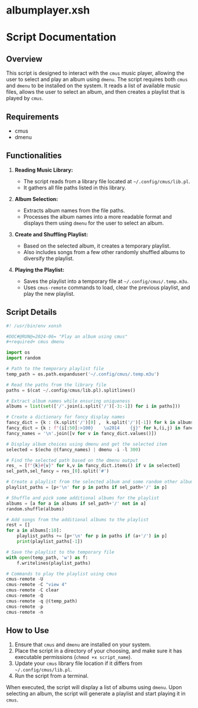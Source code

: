 # albumplayer.xsh

# Script Documentation

## Overview

This script is designed to interact with the `cmus` music player, allowing the user to select and play an album using `dmenu`. The script requires both `cmus` and `dmenu` to be installed on the system. It reads a list of available music files, allows the user to select an album, and then creates a playlist that is played by `cmus`.

## Requirements
- cmus
- dmenu

## Functionalities

1. **Reading Music Library:**
    - The script reads from a library file located at `~/.config/cmus/lib.pl`.
    - It gathers all file paths listed in this library.

2. **Album Selection:**
    - Extracts album names from the file paths.
    - Processes the album names into a more readable format and displays them using `dmenu` for the user to select an album.

3. **Create and Shuffling Playlist:**
    - Based on the selected album, it creates a temporary playlist.
    - Also includes songs from a few other randomly shuffled albums to diversify the playlist.

4. **Playing the Playlist:**
    - Saves the playlist into a temporary file at `~/.config/cmus/.temp.m3u`.
    - Uses `cmus-remote` commands to load, clear the previous playlist, and play the new playlist.

## Script Details

```python
#! /usr/bin/env xonsh

#DOC#@RUN@=2024-06= "Play an album using cmus"
#+required+ cmus dmenu

import os
import random

# Path to the temporary playlist file
temp_path = os.path.expanduser('~/.config/cmus/.temp.m3u') 

# Read the paths from the library file
paths = $(cat ~/.config/cmus/lib.pl).splitlines()

# Extract album names while ensuring uniqueness
albums = list(set(['/'.join(i.split('/')[-3:-1]) for i in paths]))

# Create a dictionary for fancy display names
fancy_dict = {k : (k.split('/')[0] ,  k.split('/')[-1]) for k in albums}
fancy_dict = {k : f"{i[:50]:>100}    \u2014    {j}" for k,(i,j) in fancy_dict.items()}
fancy_names = '\n'.join([v for v in fancy_dict.values()])

# Display album choices using dmenu and get the selected item
selected = $(echo @(fancy_names) | dmenu -i -l 300)

# Find the selected path based on the dmenu output
res_ = [f"{k}#{v}" for k,v in fancy_dict.items() if v in selected]
sel_path,sel_fancy = res_[0].split('#')

# Create a playlist from the selected album and some random other albums
playlist_paths = [p+'\n' for p in paths if sel_path+'/' in p]

# Shuffle and pick some additional albums for the playlist
albums = [a for a in albums if sel_path+'/' not in a]
random.shuffle(albums)

# Add songs from the additional albums to the playlist
rest = []
for a in albums[:10]:
    playlist_paths += [p+'\n' for p in paths if (a+'/') in p]
    print(playlist_paths[-1])

# Save the playlist to the temporary file
with open(temp_path, 'w') as f:
    f.writelines(playlist_paths)

# Commands to play the playlist using cmus
cmus-remote -U
cmus-remote -C "view 4"
cmus-remote -C clear
cmus-remote -Q
cmus-remote -q @(temp_path)
cmus-remote -p
cmus-remote -n
```

## How to Use
1. Ensure that `cmus` and `dmenu` are installed on your system.
2. Place the script in a directory of your choosing, and make sure it has executable permissions (`chmod +x script_name`).
3. Update your `cmus` library file location if it differs from `~/.config/cmus/lib.pl`.
4. Run the script from a terminal.

When executed, the script will display a list of albums using `dmenu`. Upon selecting an album, the script will generate a playlist and start playing it in `cmus`.